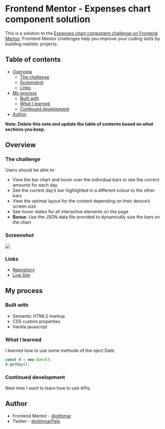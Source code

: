# Frontend Mentor - Expenses chart component solution

This is a solution to the [Expenses chart component challenge on Frontend Mentor](https://www.frontendmentor.io/challenges/expenses-chart-component-e7yJBUdjwt). Frontend Mentor challenges help you improve your coding skills by building realistic projects. 

## Table of contents

- [Overview](#overview)
  - [The challenge](#the-challenge)
  - [Screenshot](#screenshot)
  - [Links](#links)
- [My process](#my-process)
  - [Built with](#built-with)
  - [What I learned](#what-i-learned)
  - [Continued development](#continued-development)
- [Author](#author)

**Note: Delete this note and update the table of contents based on what sections you keep.**

## Overview

### The challenge

Users should be able to:

- View the bar chart and hover over the individual bars to see the correct amounts for each day
- See the current day’s bar highlighted in a different colour to the other bars
- View the optimal layout for the content depending on their device’s screen size
- See hover states for all interactive elements on the page
- **Bonus**: Use the JSON data file provided to dynamically size the bars on the chart

### Screenshot

![](./screenshot.jpg)

### Links

- [Repository](https://github.com/othimar/frontend-mentor-expenses-chart-component)
- [Live Site](https://othimar.github.io/frontend-mentor-expenses-chart-component)

## My process

### Built with

- Semantic HTML5 markup
- CSS custom properties
- Vanilla javascript

### What I learned

I learned how to use some methods of the oject Date.

```js
const d = new Date();
d.getDay(); 
```
### Continued development

Next time I want to learn how to use APIs. 


## Author

- Frontend Mentor - [@othimar](https://www.frontendmentor.io/profile/othimar)
- Twitter - [@othimarPele](https://www.twitter.com/othimarpele)